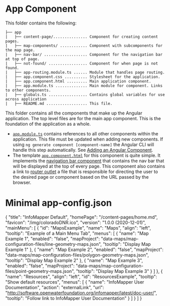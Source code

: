 # App Component #

This folder contains the following:

```
├── app
|   ├── content-page/............... Component for creating content pages.
|   ├── map-components/ ............ Component with subcomponents for the map page.
|   ├── nav-bar/ ................... Component for the navigation bar at top of page.
|   ├── not-found/ ................. Component for when page is not found.
|   ├── app-routing.module.ts ...... Module that handles page routing.
|   ├── app.component.css .......... Stylesheet for the application.
|   ├── app.component.html ......... Main application component.
|   ├── app.module.ts .............. Main module for component. Links to other components. 
|   ├── globals.ts ................. Contains global variables for use across application
|   ├── README.md .................. This file.
```

This folder contains all the components that make up the Angular application. The top level files are for the main app component. This is the foundation of the application as a whole. 

* [`app.module.ts`](./app.module.ts) contains references to all other components within the application. This file must be updated when adding new components. If using `ng generate component [component-name]` the Angular CLI will handle this step automatically. See [Adding an Angular Component](../../README.md/#adding-an-angular-component). 
* The template [`app.component.html`](./app.component.html) for this component is quite simple. It implements the [navigation bar component](./nav-bar/README.md) that contains the nav bar that will be displayed at the top of every page. This component also contains a link to [router outlet](./app-routing.module.ts) a file that is responsible for directing the user to the desired page or component based on the URL passed by the browser.

# Minimal app-config.json #

{
  "title": "InfoMapper Default",
  "homePage": "/content-pages/home.md",
  "favicon": "/img/coloradoDNR.ico",
  "version": "1.0.0 (2020-12-01)",
  "mainMenu": [
    {
      "id": "MapsExample",
      "name": "Maps",
      "align": "left",
      "tooltip": "Example of a Main Menu Tab",
      "menus": [
        {
          "name": "Map Example 1",
          "enabled": "false",
          "mapProject": "data-maps/map-configuration-files/line-geometry-maps.json",
          "tooltip": "Display Map Example 1"
        },
        {
          "name": "Map Example 2",
          "enabled": "false",
          "mapProject": "data-maps/map-configuration-files/polygon-geometry-maps.json",
          "tooltip": "Display Map Example 2"
        },
        {
          "name": "Map Example 3",
          "enabled": "false",
          "mapProject": "data-maps/map-configuration-files/point-geometry-maps.json",
          "tooltip": "Display Map Example 3"
        }
      ]
    },
    {
      "name": "Resources",
      "align": "left",
      "id": "ResourcesExample",
      "tooltip": "Show default resources",
      "menus": [
        {
          "name": "InfoMapper User Documentation",
          "action": "externalLink",
          "url": "http://software.openwaterfoundation.org/infomapper/latest/doc-user/",
          "tooltip": "Follow link to InfoMapper User Documentation"
        }
      ]
    }
  ]
}